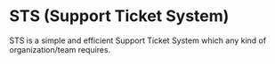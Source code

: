 # STS (Support Ticket System)
STS is a simple and efficient Support Ticket System which any kind of organization/team requires.
